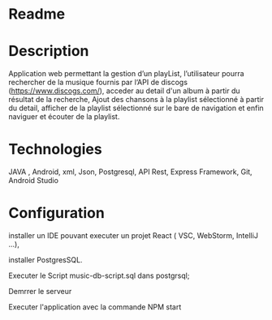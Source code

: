 # Readme
# Description
Application web permettant la gestion d’un playList, l’utilisateur pourra rechercher de la musique fournis par l‘API de discogs (https://www.discogs.com/), acceder au detail d'un album à partir du résultat de la recherche, Ajout des chansons à la playlist sélectionné à partir du detail, afficher de la playlist sélectionné sur le bare de navigation et enfin naviguer et écouter de la playlist.

# Technologies
JAVA , Android, xml, Json, Postgresql, API Rest, Express Framework, Git, Android Studio


# Configuration
installer un IDE pouvant executer un projet React ( VSC, WebStorm, IntelliJ ...),

installer PostgresSQL.

Executer le Script music-db-script.sql dans postgrsql;

Demrrer le serveur

Executer l'application avec la commande NPM start

